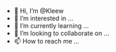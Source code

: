 - 👋 Hi, I’m @Kleew
- 👀 I’m interested in ...
- 🌱 I’m currently learning ...
- 💞️ I’m looking to collaborate on ...
- 📫 How to reach me ...

<!---
Kleew/Kleew is a ✨ special ✨ repository because its `README.md` (this file) appears on your GitHub profile.
You can click the Preview link to take a look at your changes.
--->
